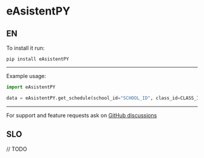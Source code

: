 # eAsistentPY

## EN
To install it run:

    pip install eAsistentPY

***
Example usage:

```python
import eAsistentPY

data = eAsistentPY.get_schedule(school_id="SCHOOL_ID", class_id=CLASS_ID)
```
***
For support and feature requests ask on [GitHub discussions](https://github.com/PingWasFun/eAsistentAPI/discussions/categories/general)

## SLO

// TODO
